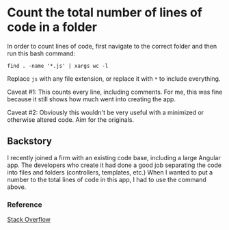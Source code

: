# Count the total number of lines of code in a folder

In order to count lines of code, first navigate to the correct folder and then run this bash command:

```
find . -name '*.js' | xargs wc -l
```

Replace `js` with any file extension, or replace it with `*` to include everything.

Caveat #1: This counts every line, including comments. For me, this was fine because it still shows how much went into creating the app.

Caveat #2: Obviously this wouldn't be very useful with a minimized or otherwise altered code. Aim for the originals.

## Backstory

I recently joined a firm with an existing code base, including a large Angular app. The developers who create it had done a good job separating the code into files and folders (controllers, templates, etc.) When I wanted to put a number to the total lines of code in this app, I had to use the command above. 

### Reference

[Stack Overflow](http://stackoverflow.com/questions/1358540/how-to-count-all-the-lines-of-code-in-a-directory-recursively)
